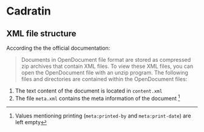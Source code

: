 # Cadratin

## XML file structure

According the the official documentation:

> Documents in OpenDocument file format are stored as compressed zip archives that contain XML files. To view these XML files, you can open the OpenDocument file with an unzip program. The following files and directories are contained within the OpenDocument files:

1. The text content of the document is located in `content.xml`
2. The file `meta.xml` contains the meta information of the document [^1]

[^1]: Values mentioning printing (`meta:printed-by` and `meta:print-date`) are left empty
